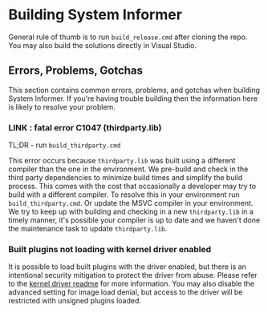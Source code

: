 # Building System Informer

General rule of thumb is to run `build_release.cmd` after cloning the repo. You may also build the 
solutions directly in Visual Studio.

## Errors, Problems, Gotchas

This section contains common errors, problems, and gotchas when building System Informer. 
If you're having trouble building then the information here is likely to resolve your problem.

### LINK : fatal error C1047 (thirdparty.lib)

TL;DR - run `build_thirdparty.cmd`

This error occurs because `thirdparty.lib` was built using a different compiler than the one 
in the environment. We pre-build and check in the third party dependencies to minimize build 
times and simplify the build process. This comes with the cost that occasionally a developer may 
try to build with a different compiler.  To resolve this in your environment run 
`build_thirdparty.cmd`. Or update the MSVC compiler in your environment. We try to keep up with 
building and checking in a new `thirdparty.lib` in a timely manner, it's possible your compiler 
is up to date and we haven't done the maintenance task to update `thirdparty.lib`.

### Built plugins not loading with kernel driver enabled 

It is possible to load built plugins with the driver enabled, but there is an intentional security
mitigation to protect the driver from abuse. Please refer to the 
[kernel driver readme](../KSystemInformer/README.md) for more information. You may also disable 
the advanced setting for image load denial, but access to the driver will be restricted with 
unsigned plugins loaded.
